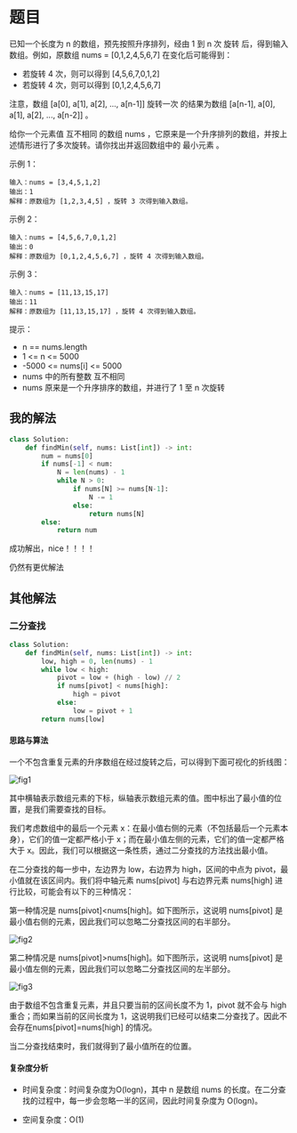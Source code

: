 # 题目

已知一个长度为 n 的数组，预先按照升序排列，经由 1 到 n 次 旋转 后，得到输入数组。例如，原数组 nums = [0,1,2,4,5,6,7] 在变化后可能得到：

- 若旋转 4 次，则可以得到 [4,5,6,7,0,1,2]
- 若旋转 4 次，则可以得到 [0,1,2,4,5,6,7]

注意，数组 [a[0], a[1], a[2], ..., a[n-1]] 旋转一次 的结果为数组 [a[n-1], a[0], a[1], a[2], ..., a[n-2]] 。

给你一个元素值 互不相同 的数组 nums ，它原来是一个升序排列的数组，并按上述情形进行了多次旋转。请你找出并返回数组中的 最小元素 。

示例 1：

```
输入：nums = [3,4,5,1,2]
输出：1
解释：原数组为 [1,2,3,4,5] ，旋转 3 次得到输入数组。
```


示例 2：

```
输入：nums = [4,5,6,7,0,1,2]
输出：0
解释：原数组为 [0,1,2,4,5,6,7] ，旋转 4 次得到输入数组。
```


示例 3：

```
输入：nums = [11,13,15,17]
输出：11
解释：原数组为 [11,13,15,17] ，旋转 4 次得到输入数组。
```


提示：

- n == nums.length
- 1 <= n <= 5000
- -5000 <= nums[i] <= 5000
- nums 中的所有整数 互不相同
- nums 原来是一个升序排序的数组，并进行了 1 至 n 次旋转

## 我的解法

```python
class Solution:
    def findMin(self, nums: List[int]) -> int:
        num = nums[0]
        if nums[-1] < num:
            N = len(nums) - 1
            while N > 0:
                if nums[N] >= nums[N-1]:
                    N -= 1
                else:
                    return nums[N]
        else:
            return num
```

成功解出，nice！！！！

仍然有更优解法

## 其他解法

### 二分查找

```python
class Solution:
    def findMin(self, nums: List[int]) -> int:    
        low, high = 0, len(nums) - 1
        while low < high:
            pivot = low + (high - low) // 2
            if nums[pivot] < nums[high]:
                high = pivot 
            else:
                low = pivot + 1
        return nums[low]
```

#### 思路与算法

一个不包含重复元素的升序数组在经过旋转之后，可以得到下面可视化的折线图：

![fig1](https://assets.leetcode-cn.com/solution-static/153/1.png)

其中横轴表示数组元素的下标，纵轴表示数组元素的值。图中标出了最小值的位置，是我们需要查找的目标。

我们考虑数组中的最后一个元素 x：在最小值右侧的元素（不包括最后一个元素本身），它们的值一定都严格小于 x；而在最小值左侧的元素，它们的值一定都严格大于 x。因此，我们可以根据这一条性质，通过二分查找的方法找出最小值。

在二分查找的每一步中，左边界为 low，右边界为 high，区间的中点为 pivot，最小值就在该区间内。我们将中轴元素 nums[pivot] 与右边界元素 nums[high] 进行比较，可能会有以下的三种情况：

第一种情况是 nums[pivot]<nums[high]。如下图所示，这说明 nums[pivot] 是最小值右侧的元素，因此我们可以忽略二分查找区间的右半部分。

![fig2](https://assets.leetcode-cn.com/solution-static/153/2.png)

第二种情况是 nums[pivot]>nums[high]。如下图所示，这说明 nums[pivot] 是最小值左侧的元素，因此我们可以忽略二分查找区间的左半部分。

![fig3](https://assets.leetcode-cn.com/solution-static/153/3.png)

由于数组不包含重复元素，并且只要当前的区间长度不为 1，pivot 就不会与 high 重合；而如果当前的区间长度为 1，这说明我们已经可以结束二分查找了。因此不会存在nums[pivot]=nums[high] 的情况。

当二分查找结束时，我们就得到了最小值所在的位置。

#### 复杂度分析

- 时间复杂度：时间复杂度为O(logn)，其中 n 是数组 nums 的长度。在二分查找的过程中，每一步会忽略一半的区间，因此时间复杂度为 O(logn)。

- 空间复杂度：O(1)


